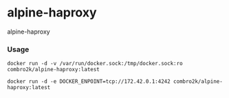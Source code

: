 # alpine-haproxy
alpine-haproxy

### Usage

```
docker run -d -v /var/run/docker.sock:/tmp/docker.sock:ro combro2k/alpine-haproxy:latest

docker run -d -e DOCKER_ENPOINT=tcp://172.42.0.1:4242 combro2k/alpine-haproxy:latest
```


